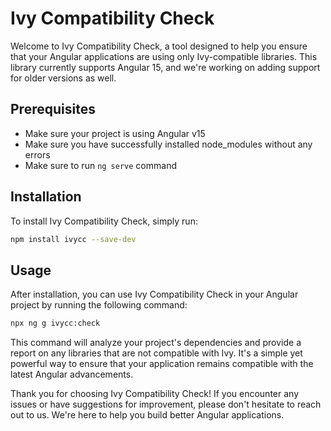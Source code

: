 # Ivy Compatibility Check

Welcome to Ivy Compatibility Check, a tool designed to help you ensure that your Angular applications are using only Ivy-compatible libraries. This library currently supports Angular 15, and we're working on adding support for older versions as well.

## Prerequisites

- Make sure your project is using Angular v15
- Make sure you have successfully installed node_modules without any errors
- Make sure to run `ng serve` command

## Installation

To install Ivy Compatibility Check, simply run:

```bash
npm install ivycc --save-dev
```

## Usage

After installation, you can use Ivy Compatibility Check in your Angular project by running the following command:

```bash
npx ng g ivycc:check
```

This command will analyze your project's dependencies and provide a report on any libraries that are not compatible with Ivy. It's a simple yet powerful way to ensure that your application remains compatible with the latest Angular advancements.

Thank you for choosing Ivy Compatibility Check! If you encounter any issues or have suggestions for improvement, please don't hesitate to reach out to us. We're here to help you build better Angular applications.